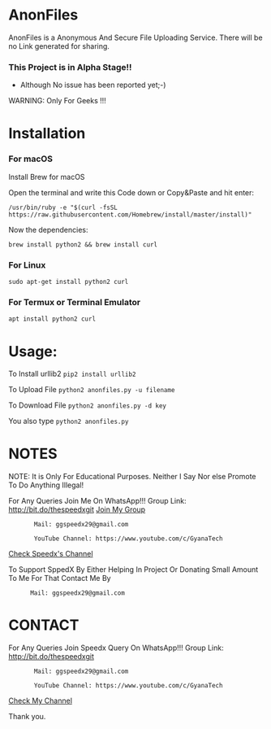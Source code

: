 # AnonFiles
AnonFiles is a Anonymous And Secure File Uploading Service.
There will be no Link generated for sharing.

### This Project is in Alpha Stage!!

- Although No issue has been reported yet;-)

WARNING: Only For Geeks !!!

# Installation

### For macOS
 
Install Brew for macOS

Open the terminal and write this Code down or Copy&Paste and hit enter:

```/usr/bin/ruby -e "$(curl -fsSL https://raw.githubusercontent.com/Homebrew/install/master/install)"```

Now the dependencies:

```brew install python2 && brew install curl```

### For Linux
```sudo apt-get install python2 curl```

### For Termux or Terminal Emulator

```apt install python2 curl```

# Usage:

To Install urllib2
```pip2 install urllib2```

To Upload File
```python2 anonfiles.py -u filename```

To Download File
```python2 anonfiles.py -d key```

You also type 
```python2 anonfiles.py```

# NOTES

 NOTE: It is Only For Educational Purposes. Neither I Say Nor else Promote To Do Anything Illegal!

 For Any Queries Join Me On WhatsApp!!!
          Group Link: http://bit.do/thespeedxgit
  <a href="http://bit.do/thespeedxgit">Join My Group</a>

           Mail: ggspeedx29@gmail.com

           YouTube Channel: https://www.youtube.com/c/GyanaTech
  <a href="https://www.youtube.com/c/GyanaTech">Check Speedx's Channel</a>
  
  To Support SppedX By Either Helping In Project Or Donating Small Amount To Me For That Contact Me By
          
          Mail: ggspeedx29@gmail.com
          
# CONTACT

 For Any Queries Join Speedx Query On WhatsApp!!!
          Group Link: http://bit.do/thespeedxgit

           Mail: ggspeedx29@gmail.com

           YouTube Channel: https://www.youtube.com/c/GyanaTech
  <a href="https://www.youtube.com/c/GyanaTech">Check My Channel</a>

Thank you.
